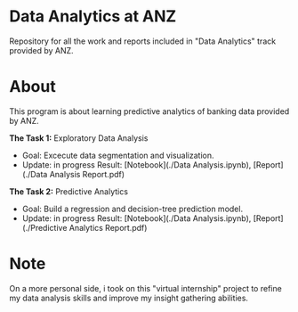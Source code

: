 # Data Analytics at ANZ
Repository for all the work and reports included in "Data Analytics" track provided by ANZ.

# About
This program is about learning predictive analytics of banking data provided by ANZ.
 
**The Task 1:** Exploratory Data Analysis
- Goal: Excecute data segmentation and visualization.
- Update: in progress
Result: [Notebook](./Data Analysis.ipynb), [Report](./Data Analysis Report.pdf)

**The Task 2:** Predictive Analytics
- Goal: Build a regression and decision-tree prediction model.
- Update: in progress
Result: [Notebook](./Data Analysis.ipynb), [Report](./Predictive Analytics Report.pdf)

# Note
On a more personal side, i took on this "virtual internship" project to refine my data analysis skills and improve my insight gathering abilities.
